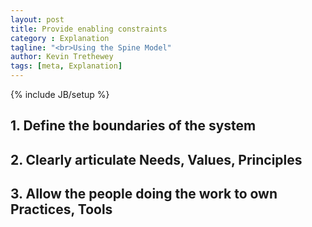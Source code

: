 ```yaml
---
layout: post
title: Provide enabling constraints
category : Explanation
tagline: "<br>Using the Spine Model"
author: Kevin Trethewey
tags: [meta, Explanation]
---
```

{% include JB/setup %}

## 1. Define the boundaries of the system

## 2. Clearly articulate Needs, Values, Principles

## 3. Allow the people doing the work to own Practices, Tools
